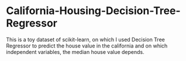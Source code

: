 # California-Housing-Decision-Tree-Regressor

This is a toy dataset of scikit-learn, on which I used Decision Tree Regressor to predict the house value in the california and on which independent variables, the median house value depends.
